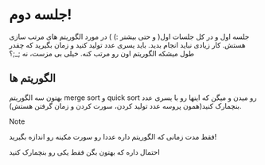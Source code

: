 # جلسه دوم!
جلسه اول و در کل جلسات اول( و حتی بیشتر :) ) در مورد الگوریتم های مرتب سازی هستش. کار زیادی نباید انجام بدید. باید یسری عدد تولید کنید و زمان بگیرید که چقدر طول میشکه الگوریتم اون رو مرتب کنه. خیلی بی مزست، نه ;_;؟
## الگوریتم ها
بهتون سه الگوریتم merge sort و quick sort رو میدن و میگن که اینها رو با یسری عدد بنچمارک کنید(همون پروسه عدد تولید کردن، سورت کردن و زمان گرفتن هستش).

> [!NOTE]
> فقط مدت زمانی که الگوریتم داره عددا رو سورت مکینه رو اندازه بگیرید!
> 
> احتمال داره که بهتون بگن فقط یکی رو بنچمارک کنید 
